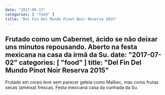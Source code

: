```yaml
---
date: "2017-05-17"
categories: [ "food" ]
title: "Del Fin Del Mundo Pinot Noir Reserva 2015"
---
```

Frutado como um Cabernet, ácido se não deixar uns minutos repousando. Aberto na festa mexicana na casa da irmã da Su.
date: "2017-07-02"
categories: [ "food" ]
title: "Del Fin Del Mundo Pinot Noir Reserva 2015"
---
Frutado em corpo leve sem parecer geleia como Malbec, mas como frutas secas (ameixa) frescas. Festa mexicana casa da cunhada da Su.
